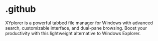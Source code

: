 # .github
XYplorer is a powerful tabbed file manager for Windows with advanced search, customizable interface, and dual-pane browsing. Boost your productivity with this lightweight alternative to Windows Explorer.
